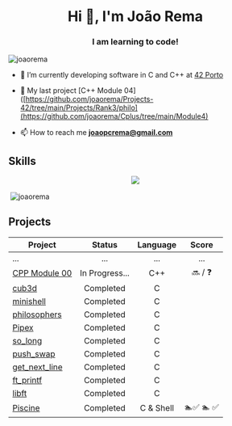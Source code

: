 <h1 align="center">Hi 👋, I'm João Rema</h1>
<h3 align="center">I am learning to code!</h3>

<p align="left"> <img src="https://komarev.com/ghpvc/?username=joaorema&label=Profile%20views&color=0e75b6&style=flat" alt="joaorema" /> </p>

- 🔭 I’m currently developing software in C and C++ at [42 Porto](https://www.42porto.com/pt/)

- 🌱 My last project [C++ Module 04]([https://github.com/joaorema/Projects-42/tree/main/Projects/Rank3/philo](https://github.com/joaorema/Cplus/tree/main/Module4)

- 📫 How to reach me **joaopcrema@gmail.com**

</p>

## Skills

<div align="center">
  <a href="https://skillicons.dev">
    <img src="https://skillicons.dev/icons?i=linux,bash,c,cpp,vscode,vim,git,github,notion,python,sql" />
  </a>
</div>

</p>

<p>&nbsp;<img align="center" src="https://github-readme-stats.vercel.app/api?username=joaorema&show_icons=true&locale=en" alt="joaorema" /></p>

</p>

## Projects

| Project | Status   | Language | Score |
| ---- | :--: | :--: | :--: |
| ... | ... | ... | ... | ... |
| [CPP Module 00](https://github.com/joaorema/Cplus/tree/main/Module0) | In Progress... | C++       |  :soon: / :question: |
| [cub3d](https://github.com/joaorema/cub3d) | Completed | C        
| [minishell](https://github.com/joaorema/Minishell) | Completed | C       
| [philosophers](https://github.com/joaorema/Projects-42/tree/main/Projects/Rank3/philo) | Completed | C      
| [Pipex](https://github.com/joaorema/Projects-42/tree/main/Projects/Rank2/Pipex) | Completed | C 
| [so_long](https://github.com/joaorema/Projects-42/tree/main/Projects/Rank2/So_Long) | Completed | C 
| [push_swap](https://github.com/joaorema/Projects-42/tree/main/Projects/Rank2/Push_swap) | Completed | C 
| [get_next_line](https://github.com/joaorema/Projects-42/tree/main/Projects/Rank1/Get_next_line) | Completed | C 
| [ft_printf](hhttps://github.com/joaorema/Projects-42/tree/main/Projects/Rank1/ft_printf) | Completed | C  
| [libft](https://github.com/joaorema/Projects-42/tree/main/Projects/Rank0) | Completed | C  
| [Piscine](https://github.com/joaorema/Pescine-42) | Completed | C & Shell       | :swimmer::white_check_mark: :swimmer: :white_check_mark: |
